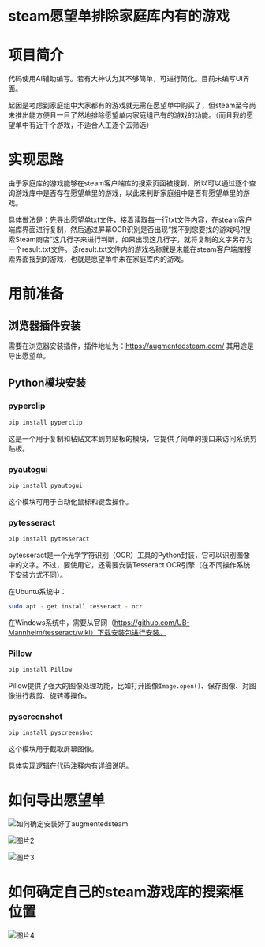 # steam愿望单排除家庭库内有的游戏

# 项目简介

代码使用AI辅助编写。若有大神认为其不够简单，可进行简化。目前未编写UI界面。

起因是考虑到家庭组中大家都有的游戏就无需在愿望单中购买了，但steam至今尚未推出能方便且一目了然地排除愿望单内家庭组已有的游戏的功能。（而且我的愿望单中有近千个游戏，不适合人工逐个去筛选）

# 实现思路

由于家庭库的游戏能够在steam客户端库的搜索页面被搜到，所以可以通过逐个查询游戏库中是否存在愿望单里的游戏，以此来判断家庭组中是否有愿望单里的游戏。

具体做法是：先导出愿望单txt文件，接着读取每一行txt文件内容，在steam客户端库界面进行复制，然后通过屏幕OCR识别是否出现“找不到您要找的游戏吗?搜索Steam商店”这几行字来进行判断，如果出现这几行字，就将复制的文字另存为一个result.txt文件。该result.txt文件内的游戏名称就是未能在steam客户端库搜索界面搜到的游戏，也就是愿望单中未在家庭库内的游戏。

# 用前准备

## 浏览器插件安装
需要在浏览器安装插件，插件地址为：https://augmentedsteam.com/
其用途是导出愿望单。

## Python模块安装

### pyperclip
```bash
pip install pyperclip
```
这是一个用于复制和粘贴文本到剪贴板的模块，它提供了简单的接口来访问系统剪贴板。

### pyautogui
```bash
pip install pyautogui
```
这个模块可用于自动化鼠标和键盘操作。

### pytesseract
```bash
pip install pytesseract
```
pytesseract是一个光学字符识别（OCR）工具的Python封装，它可以识别图像中的文字。不过，要使用它，还需要安装Tesseract OCR引擎（在不同操作系统下安装方式不同）。

在Ubuntu系统中：
```bash
sudo apt - get install tesseract - ocr
```
在Windows系统中，需要从官网（https://github.com/UB-Mannheim/tesseract/wiki）下载安装包进行安装。

### Pillow
```bash
pip install Pillow
```
Pillow提供了强大的图像处理功能，比如打开图像`Image.open()`、保存图像、对图像进行裁剪、旋转等操作。

### pyscreenshot
```bash
pip install pyscreenshot
```
这个模块用于截取屏幕图像。

具体实现逻辑在代码注释内有详细说明。

# 如何导出愿望单
![如何确定安装好了augmentedsteam](https://github.com/s0h9aMnRe/steam-wishlist-excludes-games-available-in-the-family-library/blob/main/%E7%A4%BA%E4%BE%8B%E7%85%A7%E7%89%87/%E5%9B%BE%E7%89%871.png)

![图片2](https://github.com/s0h9aMnRe/steam-wishlist-excludes-games-available-in-the-family-library/blob/main/%E7%A4%BA%E4%BE%8B%E7%85%A7%E7%89%87/%E5%9B%BE%E7%89%872.png)

![图片3](https://github.com/s0h9aMnRe/steam-wishlist-excludes-games-available-in-the-family-library/blob/main/%E7%A4%BA%E4%BE%8B%E7%85%A7%E7%89%87/%E5%9B%BE%E7%89%873.png)
# 如何确定自己的steam游戏库的搜索框位置
![图片4](https://github.com/s0h9aMnRe/steam-wishlist-excludes-games-available-in-the-family-library/blob/main/%E7%A4%BA%E4%BE%8B%E7%85%A7%E7%89%87/%E5%9B%BE%E7%89%874.jpg)
